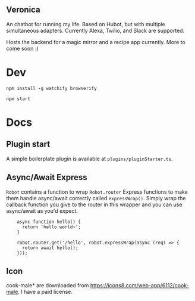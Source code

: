 Veronica
----

[](https://travis-ci.org/pcsforeducation/veronica#)

An chatbot for running my life. Based on Hubot, but with multiple simultaneous
adapters. Currently Alexa, Twilio, and Slack are supported.

Hosts the backend for a magic mirror and a recipe app currently. More to come soon :)

# Dev

    npm install -g watchify browserify
    
    npm start

# Docs

## Plugin start

A simple boilerplate plugin is available at `plugins/pluginStarter.ts`.

## Async/Await Express

`Robot` contains a function to wrap `Robot.router` Express functions to make
them handle async/await correctly called `expressWrap()`. Simply wrap the
callback function you give to the router in this wrapper and you can use
async/await as you'd expect.

```
    async function hello() {
      return 'hello world~';
    }

    robot.router.get('/hello', robot.expressWrap(async (req) => {
      return await hello();
    }));
```

Icon
----
cook-male* are downloaded from https://icons8.com/web-app/6112/cook-male. I have a paid license.
